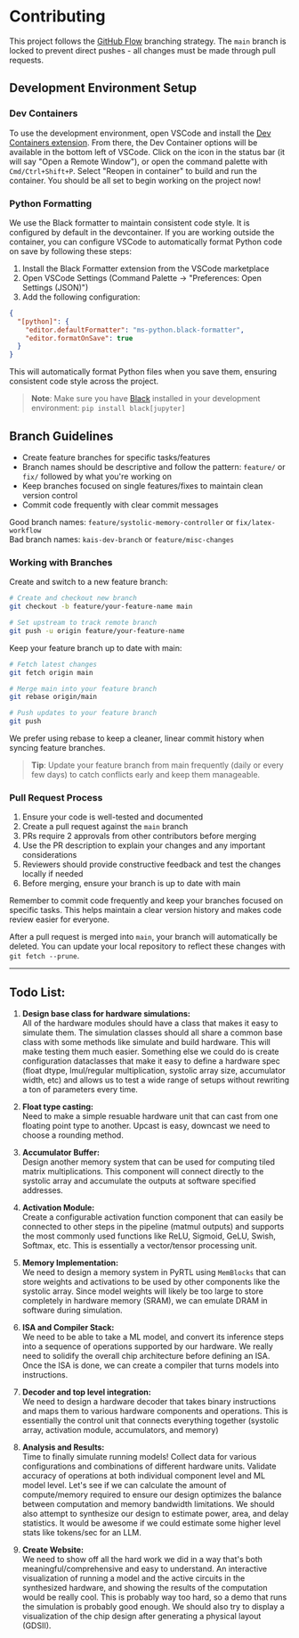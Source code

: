 # Contributing

This project follows the [GitHub Flow](https://docs.github.com/en/get-started/quickstart/github-flow) branching strategy. The `main` branch is locked to prevent direct pushes - all changes must be made through pull requests.

## Development Environment Setup

### Dev Containers

To use the development environment, open VSCode and install the [Dev Containers extension](https://marketplace.visualstudio.com/items?itemName=ms-vscode-remote.remote-containers). From there, the Dev Container options will be available in the bottom left of VSCode. Click on the icon in the status bar (it will say "Open a Remote Window"), or open the command palette with `Cmd/Ctrl+Shift+P`. Select "Reopen in container" to build and run the container. You should be all set to begin working on the project now!

### Python Formatting

We use the Black formatter to maintain consistent code style. It is configured by default in the devcontainer. If you are working outside the container, you can configure VSCode to automatically format Python code on save by following these steps:

1. Install the Black Formatter extension from the VSCode marketplace
2. Open VSCode Settings (Command Palette → "Preferences: Open Settings (JSON)")
3. Add the following configuration:

```json
{
  "[python]": {
    "editor.defaultFormatter": "ms-python.black-formatter",
    "editor.formatOnSave": true
  }
}
```

This will automatically format Python files when you save them, ensuring consistent code style across the project.

> **Note**: Make sure you have [Black](https://github.com/psf/black) installed in your development environment: `pip install black[jupyter]`

## Branch Guidelines

- Create feature branches for specific tasks/features
- Branch names should be descriptive and follow the pattern: `feature/` or `fix/` followed by what you're working on
- Keep branches focused on single features/fixes to maintain clean version control
- Commit code frequently with clear commit messages

Good branch names: `feature/systolic-memory-controller` or `fix/latex-workflow`  
Bad branch names: `kais-dev-branch` or `feature/misc-changes`

### Working with Branches

Create and switch to a new feature branch:

```bash
# Create and checkout new branch
git checkout -b feature/your-feature-name main

# Set upstream to track remote branch
git push -u origin feature/your-feature-name
```

Keep your feature branch up to date with main:

```bash
# Fetch latest changes
git fetch origin main

# Merge main into your feature branch
git rebase origin/main

# Push updates to your feature branch
git push
```

We prefer using rebase to keep a cleaner, linear commit history when syncing feature branches.

> **Tip**: Update your feature branch from main frequently (daily or every few days) to catch conflicts early and keep them manageable.

### Pull Request Process

1. Ensure your code is well-tested and documented
2. Create a pull request against the `main` branch
3. PRs require 2 approvals from other contributors before merging
4. Use the PR description to explain your changes and any important considerations
5. Reviewers should provide constructive feedback and test the changes locally if needed
6. Before merging, ensure your branch is up to date with main

Remember to commit code frequently and keep your branches focused on specific tasks. This helps maintain a clear version history and makes code review easier for everyone.

After a pull request is merged into `main`, your branch will automatically be deleted. You can update your local repository to reflect these changes with `git fetch --prune`.

---

## Todo List:
1. **Design base class for hardware simulations:**  
  All of the hardware modules should have a class that makes it easy to simulate them. The simulation classes should all share a common base class with some methods like simulate and build hardware. This will make testing them much easier. Something else we could do is create configuration dataclasses that make it easy to define a hardware spec (float dtype, lmul/regular multiplication, systolic array size, accumulator width, etc) and allows us to test a wide range of setups without rewriting a ton of parameters every time.

2. **Float type casting:**  
  Need to make a simple resuable hardware unit that can cast from one floating point type to another. Upcast is easy, downcast we need to choose a rounding method.

3. **Accumulator Buffer:**  
  Design another memory system that can be used for computing tiled matrix multiplications. This component will connect directly to the systolic array and accumulate the outputs at software specified addresses.

4. **Activation Module:**  
  Create a configurable activation function component that can easily be connected to other steps in the pipeline (matmul outputs) and supports the most commonly used functions like ReLU, Sigmoid, GeLU, Swish, Softmax, etc. This is essentially a vector/tensor processing unit.

5. **Memory Implementation:**  
  We need to design a memory system in PyRTL using `MemBlocks` that can store weights and activations to be used by other components like the systolic array. Since model weights will likely be too large to store completely in hardware memory (SRAM), we can emulate DRAM in software during simulation.

6. **ISA and Compiler Stack:**  
  We need to be able to take a ML model, and convert its inference steps into a sequence of operations supported by our hardware. We really need to solidify the overall chip architecture before defining an ISA. Once the ISA is done, we can create a compiler that turns models into instructions.

7. **Decoder and top level integration:**  
  We need to design a hardware decoder that takes binary instructions and maps them to various hardware components and operations. This is essentially the control unit that connects everything together (systolic array, activation module, accumulators, and memory)

8. **Analysis and Results:**  
  Time to finally simulate running models! Collect data for various configurations and combinations of different hardware units. Validate accuracy of operations at both individual component level and ML model level. Let's see if we can calculate the amount of compute/memory required to ensure our design optimizes the balance between computation and memory bandwidth limitations. We should also attempt to synthesize our design to estimate power, area, and delay statistics. It would be awesome if we could estimate some higher level stats like tokens/sec for an LLM.

9. **Create Website:**  
  We need to show off all the hard work we did in a way that's both meaningful/comprehensive and easy to understand. An interactive visualization of running a model and the active circuits in the synthesized hardware, and showing the results of the computation would be really cool. This is probably way too hard, so a demo that runs the simulation is probably good enough. We should also try to display a visualization of the chip design after generating a physical layout (GDSII).
